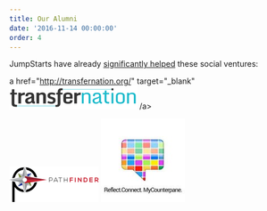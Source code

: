 ```yaml
---
title: Our Alumni
date: '2016-11-14 00:00:00'
order: 4
---
```

JumpStarts have already <u>significantly helped</u> these social ventures:

<div class="mt4">

a href="http://transfernation.org/" target="_blank" <img src="/uploads/transfernation-logo-3.png"> /a>

<img src="/uploads/pathfinder-logo.png">  

<img src="/uploads/mcp-logo-4.jpg">

</div>
